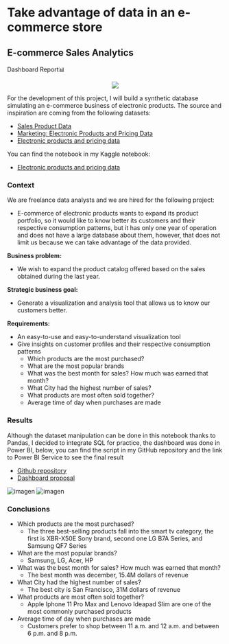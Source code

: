 # Take advantage of data in an e-commerce store

## E-commerce Sales Analytics

Dashboard Report📊

<p align="center">
  <img src="https://user-images.githubusercontent.com/99104425/225097640-8ec22d67-0c02-4b5f-9cfd-0c3321e66cd9.png" />
</p>

For the development of this project, I will build a synthetic database simulating an e-commerce business of electronic products. The source and inspiration are coming from the following datasets:

- [Sales Product Data](https://www.kaggle.com/datasets/knightbearr/sales-product-data)
- [Marketing: Electronic Products and Pricing Data](https://www.kaggle.com/datasets/arashnic/e-product-pricing)
- [Electronic products and pricing data](https://data.world/datafiniti/electronic-products-and-pricing-data)

You can find the notebook in my Kaggle notebook: 
- [Electronic products and pricing data](https://www.kaggle.com/code/armandodelahoya/e-commerce-analytics-report)

### Context

We are freelance data analysts and we are hired for the following project: 
- E-commerce of electronic products wants to expand its product portfolio, so it would like to know better its customers and their respective consumption patterns, but it has only one year of operation and does not have a large database about them, however, that does not limit us because we can take advantage of the data provided. 

**Business problem:**
- We wish to expand the product catalog offered based on the sales obtained during the last year. 

**Strategic business goal:**
- Generate a visualization and analysis tool that allows us to know our customers better.

**Requirements:**
- An easy-to-use and easy-to-understand visualization tool
- Give insights on customer profiles and their respective consumption patterns
    - Which products are the most purchased?
    - What are the most popular brands
    - What was the best month for sales? How much was earned that month?
    - What City had the highest number of sales?
    - What products are most often sold together?
    - Average time of day when purchases are made
 

### Results 

Although the dataset manipulation can be done in this notebook thanks to Pandas, I decided to integrate SQL for practice, the dashboard was done in Power BI, below, you can find the script in my GitHub repository and the link to Power BI Service to see the final result

- [Github repository](https://github.com/ArmandoLazalde/E-commerce-Sales-Report)
- [Dashboard proposal](https://app.powerbi.com/view?r=eyJrIjoiZjI5Y2I0NTMtNGFiNy00OTNhLThhMzAtNWFlMTAzOTUzMDAyIiwidCI6IjAyNDlhNTcxLWI5YTItNGNhMi1iOTNiLTIwYzc3MDg4ZjA4YiJ9&pageName=ReportSection)



![imagen](https://user-images.githubusercontent.com/99104425/225099195-8f3c6e23-a50d-44c7-834c-950552e73e40.png)
![imagen](https://user-images.githubusercontent.com/99104425/225099337-22bc389e-4ac1-463e-9f8c-85d28d21a0fc.png)

### Conclusions

 - Which products are the most purchased?
     - The three best-selling products fall into the smart tv category, the first is XBR-X50E Sony brand, second one LG B7A Series, and Samsung QF7 Series
 - What are the most popular brands?
     - Samsung, LG, Acer, HP
 - What was the best month for sales? How much was earned that month?
     - The best month was december, 15.4M dollars of revenue
 - What City had the highest number of sales?
     - The best city is San Francisco, 31M dollars of revenue
 - What products are most often sold together?
     - Apple Iphone 11 Pro Max and Lenovo Ideapad Slim are one of the most commonly purchased products
 - Average time of day when purchases are made
     - Customers prefer to shop between 11 a.m. and 12 a.m. and between 6 p.m. and 8 p.m.
